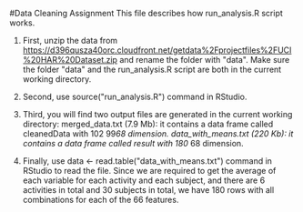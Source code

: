 #Data Cleaning Assignment
This file describes how run_analysis.R script works.

1. First, unzip the data from https://d396qusza40orc.cloudfront.net/getdata%2Fprojectfiles%2FUCI%20HAR%20Dataset.zip and rename the folder with "data". Make sure the folder "data" and the run_analysis.R script are both in the current working directory.

2. Second, use source("run_analysis.R") command in RStudio.

3. Third, you will find two output files are generated in the current working directory:
  merged_data.txt (7.9 Mb): it contains a data frame called cleanedData with 102  99*68 dimension.
  data_with_means.txt (220 Kb): it contains a data frame called result with 180*  68 dimension.

4. Finally, use data <- read.table("data_with_means.txt") command in RStudio to read the file. Since we are required to get the average of each variable for each activity and each subject, and there are 6 activities in total and 30 subjects in total, we have 180 rows with all combinations for each of the 66 features.
